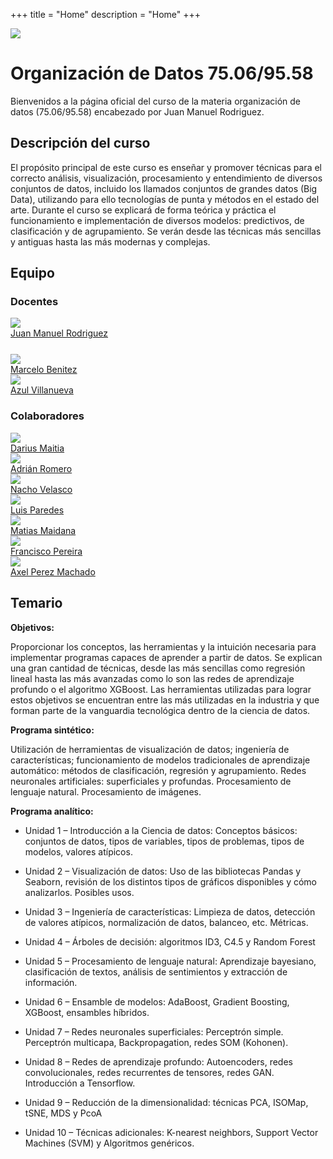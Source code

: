 +++
title = "Home"
description = "Home"
+++

<head>
  <link rel="stylesheet" href="css/style.css">
</head>

<a href="https://fi.uba.ar"><img src="images/logo_fiuba_color.png" style="pointer-events: none; user-select: none;"></a>

# Organización de Datos 75.06/95.58

Bienvenidos a la página oficial del curso de la materia organización de datos (75.06/95.58) encabezado por Juan Manuel Rodriguez.

## Descripción del curso

El propósito principal de este curso es enseñar y promover técnicas para el correcto análisis, visualización, procesamiento y entendimiento de diversos conjuntos de datos, incluido los llamados conjuntos de grandes datos (Big Data), utilizando para ello tecnologías de punta y métodos en el estado del arte. Durante el curso se explicará de forma teórica y práctica el funcionamiento e implementación de diversos modelos: predictivos, de clasificación y de agrupamiento. Se verán desde las técnicas más sencillas y antiguas hasta las más modernas y complejas.

## Equipo

### Docentes

<div id="people">
  <div class="col-md-2">
    <div class="instructor" style="margin-bottom: 25px;">
      <a href="/" target="_blank">
        <div class="instructorphoto">
          <img class="img-hover" src="images/profiles/juan_manuel_rodriguez.jpg">
        </div>
      <div>Juan Manuel Rodriguez</div>
      </a>
    </div>
    <div class="instructor">
      <a href="/" target="_blank">
        <div class="instructorphoto">
          <img class="img-hover" src="images/profiles/marcelo_benitez.jpg">
        </div>
      <div>Marcelo Benitez</div>
      </a>
    </div>
    <div class="instructor">
      <a href="/" target="_blank">
        <div class="instructorphoto">
          <img class="img-hover" src="images/profiles/azul_villanueva.jpg">
        </div>
      <div>Azul Villanueva</div>
      </a>
    </div>
  </div>

### Colaboradores

  <div class="col-md-10">
    <div class="instructor" style="vertical-align: top;">
      <a href="https://dariusimp.github.io/">
      <div class="instructorphoto"><img src="images/profiles/darius_maitia.jpg"></div>
      <div>Darius Maitia</div>
      </a>
    </div>
    <div class="instructor">
      <a href="/">
      <div class="instructorphoto"><img src="images/profiles/adrian_romero.jpg"></div>
      <div>Adrián Romero</div>
      </a>
    </div>
    <div class="instructor">
      <a href="/">
      <div class="instructorphoto"><img src="images/profiles/nacho_velasco.jpg"></div>
      <div>Nacho Velasco</div>
      </a>
    </div>
    <div class="instructor">
      <a href="/">
      <div class="instructorphoto"><img src="images/profiles/luis_paredes.jpg"></div>
      <div>Luis Paredes</div>
      </a>
    </div>
    <div class="instructor">
      <a href="/">
      <div class="instructorphoto"><img src="images/profiles/matias_maidana.jpg"></div>
      <div>Matias Maidana</div>
      </a>
    </div>
    <div class="instructor">
      <a href="/">
      <div class="instructorphoto"><img src="images/profiles/francisco_pereira.jpg"></div>
      <div>Francisco Pereira</div>
      </a>
    </div>
    <div class="instructor">
      <a href="/">
      <div class="instructorphoto"><img src="images/profiles/axel_machado.jpg"></div>
      <div>Axel Perez Machado</div>
      </a>
    </div>
  </div>
</div>

## Temario

**Objetivos:**

Proporcionar los conceptos, las herramientas y la intuición necesaria para implementar
programas capaces de aprender a partir de datos. Se explican una gran cantidad de técnicas, desde
las más sencillas como regresión lineal hasta las más avanzadas como lo son las redes de
aprendizaje profundo o el algoritmo XGBoost. Las herramientas utilizadas para lograr estos objetivos
se encuentran entre las más utilizadas en la industria y que forman parte de la vanguardia
tecnológica dentro de la ciencia de datos.

**Programa sintético:**

Utilización de herramientas de visualización de datos; ingeniería de características; funcionamiento
de modelos tradicionales de aprendizaje automático: métodos de clasificación, regresión y
agrupamiento. Redes neuronales artificiales: superficiales y profundas. Procesamiento de lenguaje
natural. Procesamiento de imágenes.

**Programa analítico:**

* Unidad 1 – Introducción a la Ciencia de datos: Conceptos básicos: conjuntos de datos, tipos de variables, tipos de problemas, tipos de modelos, valores atípicos.

* Unidad 2 – Visualización de datos: Uso de las bibliotecas Pandas y Seaborn, revisión de los distintos tipos de gráficos disponibles y cómo analizarlos. Posibles usos.

* Unidad 3 – Ingeniería de características: Limpieza de datos, detección de valores atípicos, normalización de datos, balanceo, etc. Métricas.

* Unidad 4 – Árboles de decisión: algoritmos ID3, C4.5 y Random Forest
* Unidad 5 – Procesamiento de lenguaje natural: Aprendizaje bayesiano, clasificación de textos, análisis de sentimientos y extracción de información.

* Unidad 6 – Ensamble de modelos: AdaBoost, Gradient Boosting, XGBoost, ensambles híbridos.

* Unidad 7 – Redes neuronales superficiales: Perceptrón simple. Perceptrón multicapa, Backpropagation, redes SOM (Kohonen).
* Unidad 8 – Redes de aprendizaje profundo: Autoencoders, redes convolucionales, redes recurrentes de tensores, redes GAN. Introducción a Tensorflow.
* Unidad 9 – Reducción de la dimensionalidad: técnicas PCA, ISOMap, tSNE, MDS y PcoA
* Unidad 10 – Técnicas adicionales: K-nearest neighbors, Support Vector Machines (SVM) y Algoritmos genéricos.
